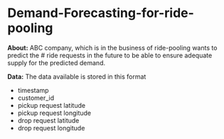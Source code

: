 # Demand-Forecasting-for-ride-pooling

**About:**
ABC company, which is in the business of ride-pooling wants to predict the # ride requests in the future to be able to ensure adequate supply for the predicted demand.

**Data:** 
The data available is stored in this format 
- timestamp
- customer_id
- pickup request latitude
- pickup request longitude
- drop request latitude
- drop request longitude
